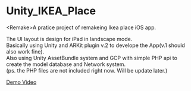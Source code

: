 # Unity_IKEA_Place
&lt;Remake>A pratice project of remakeing Ikea place iOS app.  
  
The UI layout is design for iPad in landscape mode.  
Basically using Unity and ARKit plugin v.2 to develope the App(v.1 should also work fine).  
Also using Unity AssetBundle system and GCP with simple PHP api to create the model database and Network system.  
(ps. the PHP files are not included right now. Will be update later.)  
  
[Demo Video](https://www.youtube.com/watch?v=CHicHbEkK18)
